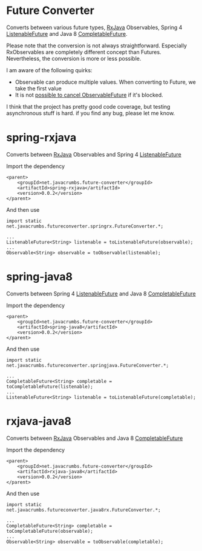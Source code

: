 Future Converter
================

Converts between various future types, [RxJava](https://github.com/Netflix/RxJava) Observables, Spring 4 [ListenableFuture](http://docs.spring.io/spring/docs/4.0.0.BUILD-SNAPSHOT/javadoc-api/org/springframework/util/concurrent/ListenableFuture.html)
and Java 8 [CompletableFuture](http://download.java.net/lambda/b88/docs/api/java/util/concurrent/CompletableFuture.html).

Please note that the conversion is not always straightforward. Especially RxObservables are completely different concept than
Futures. Nevertheless, the conversion is more or less possible.

I am aware of the following quirks:

* Observable can produce multiple values. When converting to Future, we take the first value
* It is not [possible to cancel ObservableFuture](http://stackoverflow.com/questions/23320407/how-to-cancel-java-8-completable-future) if it's blocked.

I think that the project has pretty good code coverage, but testing asynchronous stuff is hard. if you find any bug, please let me know.

# spring-rxjava
Converts between [RxJava](https://github.com/Netflix/RxJava) Observables and Spring 4 [ListenableFuture](http://docs.spring.io/spring/docs/4.0.0.BUILD-SNAPSHOT/javadoc-api/org/springframework/util/concurrent/ListenableFuture.html)

Import the dependency

    <parent>
        <groupId>net.javacrumbs.future-converter</groupId>
        <artifactId>spring-rxjava</artifactId>
        <version>0.0.2</version>
    </parent>

And then use

    import static net.javacrumbs.futureconverter.springrx.FutureConverter.*;

    ...
    ListenableFuture<String> listenable = toListenableFuture(observable);
    ...
    Observable<String> observable = toObservable(listenable);




# spring-java8
Converts between Spring 4 [ListenableFuture](http://docs.spring.io/spring/docs/4.0.0.BUILD-SNAPSHOT/javadoc-api/org/springframework/util/concurrent/ListenableFuture.html) and Java 8 [CompletableFuture](http://download.java.net/lambda/b88/docs/api/java/util/concurrent/CompletableFuture.html)

Import the dependency

    <parent>
        <groupId>net.javacrumbs.future-converter</groupId>
        <artifactId>spring-java8</artifactId>
        <version>0.0.2</version>
    </parent>

And then use

    import static net.javacrumbs.futureconverter.springjava.FutureConverter.*;

    ...
    CompletableFuture<String> completable = toCompletableFuture(listenable);
    ...
    ListenableFuture<String> listenable = toListenableFuture(completable);

# rxjava-java8
Converts between [RxJava](https://github.com/Netflix/RxJava) Observables and Java 8 [CompletableFuture](http://download.java.net/lambda/b88/docs/api/java/util/concurrent/CompletableFuture.html)

Import the dependency

    <parent>
        <groupId>net.javacrumbs.future-converter</groupId>
        <artifactId>rxjava-java8</artifactId>
        <version>0.0.2</version>
    </parent>

And then use

    import static net.javacrumbs.futureconverter.java8rx.FutureConverter.*;

    ...
    CompletableFuture<String> completable = toCompletableFuture(observable);
    ...
    Observable<String> observable = toObservable(completable);
